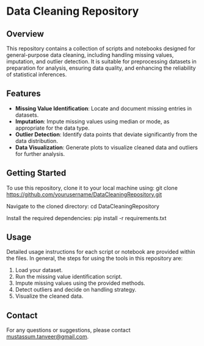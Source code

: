 # Data Cleaning Repository

## Overview
This repository contains a collection of scripts and notebooks designed for general-purpose data cleaning, including handling missing values, imputation, and outlier detection. It is suitable for preprocessing datasets in preparation for analysis, ensuring data quality, and enhancing the reliability of statistical inferences.

## Features
- **Missing Value Identification**: Locate and document missing entries in datasets.
- **Imputation**: Impute missing values using median or mode, as appropriate for the data type.
- **Outlier Detection**: Identify data points that deviate significantly from the data distribution.
- **Data Visualization**: Generate plots to visualize cleaned data and outliers for further analysis.

## Getting Started
To use this repository, clone it to your local machine using:
git clone https://github.com/yourusername/DataCleaningRepository.git

Navigate to the cloned directory:
cd DataCleaningRepository


Install the required dependencies:
pip install -r requirements.txt


## Usage
Detailed usage instructions for each script or notebook are provided within the files. In general, the steps for using the tools in this repository are:

1. Load your dataset.
2. Run the missing value identification script.
3. Impute missing values using the provided methods.
4. Detect outliers and decide on handling strategy.
5. Visualize the cleaned data.


## Contact
For any questions or suggestions, please contact [mustassum.tanveer@gmail.com](mailto:mustassum.tanveer@gmail.com).





